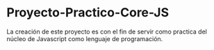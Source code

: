 # Proyecto-Practico-Core-JS
La creación de este proyecto es con el fin de servir como practica del núcleo de Javascript como lenguaje de programación.
